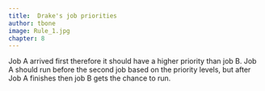 ```yaml
---
title:  Drake's job priorities 
author: tbone
image: Rule_1.jpg
chapter: 8
---
```

Job A arrived first therefore it should have a higher priority than job B. Job A should run before the second job based on the priority levels, but after Job A finishes then job B gets the chance to run. 